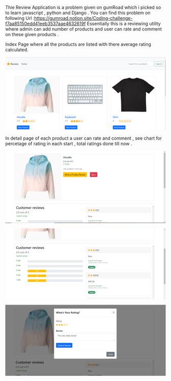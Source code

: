 Thie Review Application is a problem given on gumRoad which i picked so to learn javascript , python and Django . 
You can find this problem on following Url :https://gumroad.notion.site/Coding-challenge-f7aa85150edd41eeb3537aae4632619f
Essentially this is a reviewing utility where admin can add number of products and user can rate and comment on these given products .

Index Page where all the products are listed with there average rating calculated.

![](./static/images/indexPage.png)

In detail page of each product a user can rate and comment , see chart for percetage of rating in each start , total ratings done till now . 

![](./static/images/detailPage.png)

![](./static/images/detailPage2.png)

![](./static/images/detail3.png)
